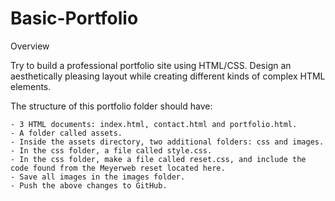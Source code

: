 # Basic-Portfolio


Overview

Try to build a professional portfolio site using HTML/CSS. Design an aesthetically pleasing layout while creating different kinds of complex HTML elements.

The structure of this portfolio folder should have:

    - 3 HTML documents: index.html, contact.html and portfolio.html.
    - A folder called assets.
    - Inside the assets directory, two additional folders: css and images.
    - In the css folder, a file called style.css.
    - In the css folder, make a file called reset.css, and include the code found from the Meyerweb reset located here.
    - Save all images in the images folder.
    - Push the above changes to GitHub.

